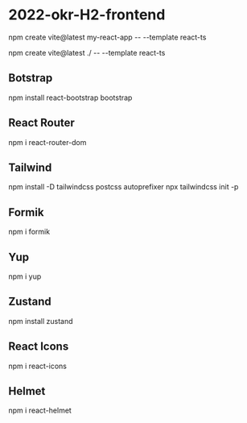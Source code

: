 # 2022-okr-H2-frontend
npm create vite@latest my-react-app -- --template react-ts

npm create vite@latest ./ -- --template react-ts

## Botstrap
npm install react-bootstrap bootstrap

## React Router
npm i react-router-dom

## Tailwind
npm install -D tailwindcss postcss autoprefixer
npx tailwindcss init -p

## Formik
npm i formik

## Yup
npm i yup

## Zustand
npm install zustand

## React Icons
npm i react-icons

## Helmet
npm i react-helmet